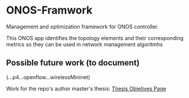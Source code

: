 # ONOS-Framwork
Management and optimization framework for ONOS controller. 

This ONOS app identifies the topology elements and their corresponding metrics so they can be used in network management algoritmhs

## Possible future work (to document)
(...p4...openflow...wirelessMininet)

Work for the repo's author master's thesis: [Thesis Objetives Page](http://estagios.dei.uc.pt/cursos/mei/ano-lectivo-2021-2022/propostas-com-alunos-identificados/?idestagio=4222)
